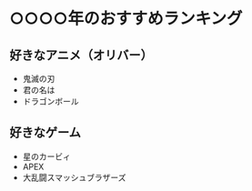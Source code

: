 # ○○○○年のおすすめランキング

## 好きなアニメ（オリバー）
- 鬼滅の刃
- 君の名は
- ドラゴンボール

## 好きなゲーム
- 星のカービィ
- APEX
- 大乱闘スマッシュブラザーズ
